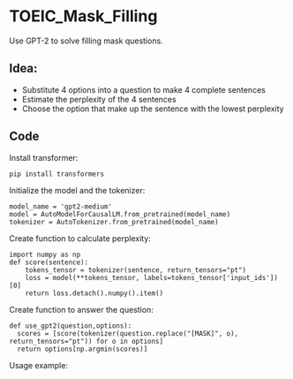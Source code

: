 # TOEIC_Mask_Filling
Use GPT-2 to solve filling mask questions.

## Idea:
- Substitute 4 options into a question to make 4 complete sentences
- Estimate the perplexity of the 4 sentences 
- Choose the option that make up the sentence with the lowest perplexity

## Code

Install transformer:
```
pip install transformers
```

Initialize the model and the tokenizer:

```
model_name = 'gpt2-medium'
model = AutoModelForCausalLM.from_pretrained(model_name)
tokenizer = AutoTokenizer.from_pretrained(model_name)
```

Create function to calculate perplexity:

```
import numpy as np
def score(sentence):
    tokens_tensor = tokenizer(sentence, return_tensors="pt")
    loss = model(**tokens_tensor, labels=tokens_tensor['input_ids'])[0]
    return loss.detach().numpy().item()
```

Create function to answer the question:

```
def use_gpt2(question,options):
  scores = [score(tokenizer(question.replace("[MASK]", o), return_tensors="pt")) for o in options]
  return options[np.argmin(scores)]
```

Usage example:

